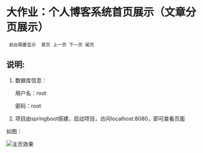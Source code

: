 # 大作业：个人博客系统首页展示（文章分页展示）
     前台需要显示  首页 上一页 下一页 尾页

## 说明:

1. 数据库信息：

   用户名：root

   密码：root

2. 项目由springboot搭建，启动项目，访问localhost:8080，即可查看页面

如图：

![主页效果]([https://github.com/gcgo/blog-sys/blob/master/img/%E5%A4%A7%E4%BD%9C%E4%B8%9A.png](https://github.com/gcgo/blog-sys/blob/master/img/大作业.png))




